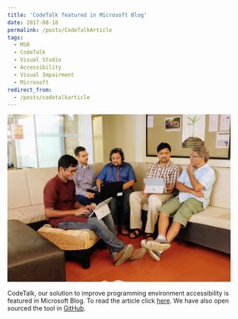 ```yaml
---
title: 'CodeTalk featured in Microsoft Blog'
date: 2017-08-18
permalink: /posts/CodeTalkArticle
tags:
  - MSR
  - CodeTalk
  - Visual Studio
  - Accessibility
  - Visual Impairment
  - Microsoft
redirect_from:
  - /posts/codetalkarticle
---
```


[![CodeTalk Team](/images/posts/CodeTalkArticle.jpg)](https://www.microsoft.com/en-us/research/blog/codetalk-rethinking-ide-accessibility/)

CodeTalk, our solution to improve programming environment accessibility is featured in Microsoft Blog. To read the article click [here](https://www.microsoft.com/en-us/research/blog/codetalk-rethinking-ide-accessibility/). We have also open sourced the tool in [GitHub](https://github.com/Microsoft/CodeTalk).